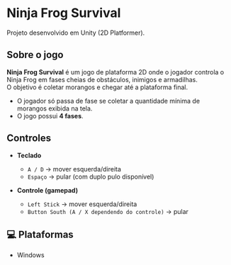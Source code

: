 # Ninja Frog Survival

Projeto desenvolvido em Unity (2D Platformer).

## Sobre o jogo
**Ninja Frog Survival** é um jogo de plataforma 2D onde o jogador controla o Ninja Frog em fases cheias de obstáculos, inimigos e armadilhas.  
O objetivo é coletar morangos e chegar até a plataforma final.  
- O jogador só passa de fase se coletar a quantidade mínima de morangos exibida na tela.  
- O jogo possui **4 fases**.  

## Controles
- **Teclado**
  - `A / D` → mover esquerda/direita  
  - `Espaço` → pular (com duplo pulo disponível)  

- **Controle (gamepad)**
  - `Left Stick` → mover esquerda/direita  
  - `Button South (A / X dependendo do controle)` → pular  

## 💻 Plataformas
- Windows 
